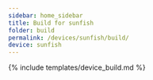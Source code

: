 ```yaml
---
sidebar: home_sidebar
title: Build for sunfish
folder: build
permalink: /devices/sunfish/build/
device: sunfish
---
```

{% include templates/device_build.md %}
